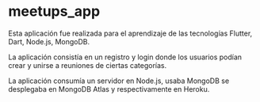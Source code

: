 # meetups_app

Esta aplicación fue realizada para el aprendizaje de las tecnologías Flutter, Dart, Node.js, MongoDB.

La aplicación consistía en un registro y login donde los usuarios podían crear y unirse a reuniones de ciertas categorías.

La aplicación consumía un servidor en Node.js, usaba MongoDB se desplegaba en MongoDB Atlas y respectivamente en Heroku.
